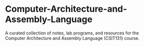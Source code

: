 # Computer-Architecture-and-Assembly-Language
A curated collection of notes, lab programs, and resources for the Computer Architecture and Assembly Language (CSIT131) course.
